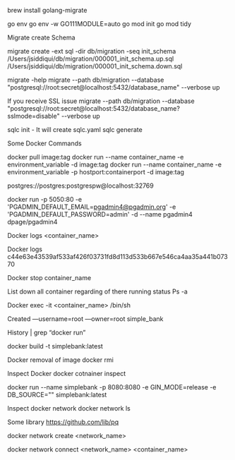 
brew install golang-migrate


go env
go env -w GO111MODULE=auto
go mod init
go mod tidy

Migrate create Schema 

migrate create -ext sql -dir db/migration -seq init_schema
/Users/jsiddiqui/db/migration/000001_init_schema.up.sql
/Users/jsiddiqui/db/migration/000001_init_schema.down.sql


migrate -help
migrate --path db/migration --database "postgresql://root:secret@localhost:5432/database_name" --verbose up 

If you receive SSL issue
migrate --path db/migration --database "postgresql://root:secret@localhost:5432/database_name?sslmode=disable" --verbose up 



sqlc init - It will create sqlc.yaml
sqlc generate




Some Docker Commands

docker pull image:tag
docker run --name container_name -e environment_variable -d image:tag
docker run --name container_name -e environment_variable -p hostport:containerport -d image:tag



postgres://postgres:postgrespw@localhost:32769

docker run -p 5050:80 -e 'PGADMIN_DEFAULT_EMAIL=pgadmin4@pgadmin.org' -e 'PGADMIN_DEFAULT_PASSWORD=admin' -d --name pgadmin4 dpage/pgadmin4



Docker logs <container_name>

Docker logs c44e63e43539af533af426f03731fd8d113d533b667e546ca4aa35a441b07370





Docker stop container_name

List down all container regarding of there running status
Ps -a 


Docker exec -it <container_name> /bin/sh

Created —username=root —owner=root simple_bank

History | grep “docker run”




docker build -t simplebank:latest



Docker removal of image
docker rmi <imagename>



Inspect Docker
docker cotnainer inspect <container>


docker run --name simplebank -p 8080:8080 -e GIN_MODE=release -e DB_SOURCE="" simplebank:latest



Inspect docker network 
docker network ls



Some library
https://github.com/lib/pq


docker network create <network_name>


docker network connect <network_name> <container_name>